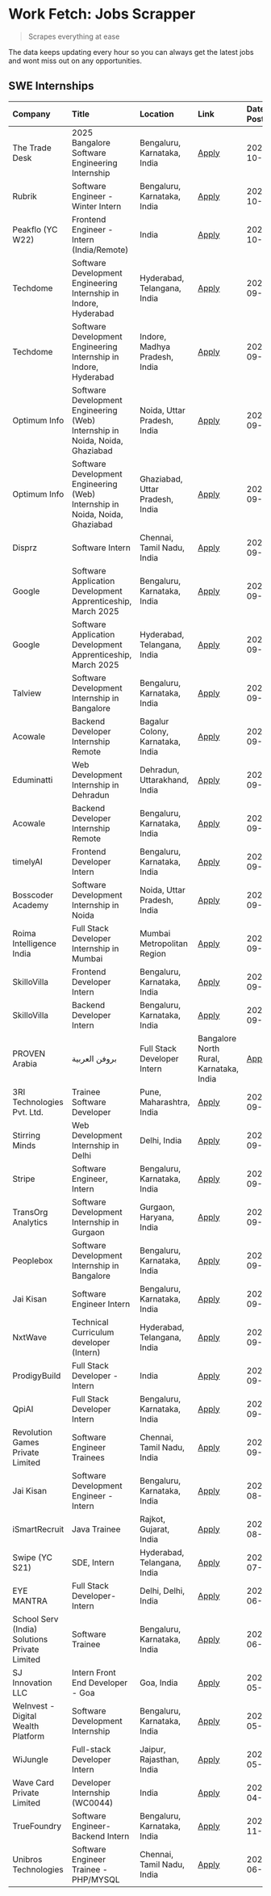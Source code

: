 # Work Fetch: Jobs Scrapper
> Scrapes everything at ease

The data keeps updating every hour so you can always get the latest jobs and wont miss out on any opportunities.

## SWE Internships
<!--START_SECTION:workfetch-->
| Company                                       | Title                                                                        | Location                                | Link                                                                                                                                                                                                                                                                            | Date Posted   |
|:----------------------------------------------|:-----------------------------------------------------------------------------|:----------------------------------------|:--------------------------------------------------------------------------------------------------------------------------------------------------------------------------------------------------------------------------------------------------------------------------------|:--------------|
| The Trade Desk                                | 2025 Bangalore Software Engineering Internship                               | Bengaluru, Karnataka, India             | [Apply](https://in.linkedin.com/jobs/view/2025-bangalore-software-engineering-internship-at-the-trade-desk-3987456531?position=17&pageNum=0&refId=2WDjtu%2BH2PhJq9F8P5PWVA%3D%3D&trackingId=QybcID%2BkGXUYEitOMM0z%2FQ%3D%3D)                                                   | 2024-10-02    |
| Rubrik                                        | Software Engineer - Winter Intern                                            | Bengaluru, Karnataka, India             | [Apply](https://in.linkedin.com/jobs/view/software-engineer-winter-intern-at-rubrik-4006567784?position=23&pageNum=0&refId=2WDjtu%2BH2PhJq9F8P5PWVA%3D%3D&trackingId=o1nksPaMghJwEDgxMpd5Fw%3D%3D)                                                                              | 2024-10-02    |
| Peakflo (YC W22)                              | Frontend Engineer - Intern (India/Remote)                                    | India                                   | [Apply](https://in.linkedin.com/jobs/view/frontend-engineer-intern-india-remote-at-peakflo-yc-w22-4037729755?position=18&pageNum=0&refId=2WDjtu%2BH2PhJq9F8P5PWVA%3D%3D&trackingId=fM0h8jNbunXvuY6gwpoQQg%3D%3D)                                                                | 2024-10-01    |
| Techdome                                      | Software Development Engineering Internship in Indore, Hyderabad             | Hyderabad, Telangana, India             | [Apply](https://in.linkedin.com/jobs/view/software-development-engineering-internship-in-indore-hyderabad-at-techdome-4039243553?position=45&pageNum=0&refId=2WDjtu%2BH2PhJq9F8P5PWVA%3D%3D&trackingId=6dHSWaLk%2BdCfsrD45dcUgw%3D%3D)                                          | 2024-09-30    |
| Techdome                                      | Software Development Engineering Internship in Indore, Hyderabad             | Indore, Madhya Pradesh, India           | [Apply](https://in.linkedin.com/jobs/view/software-development-engineering-internship-in-indore-hyderabad-at-techdome-4039245043?position=51&pageNum=0&refId=2WDjtu%2BH2PhJq9F8P5PWVA%3D%3D&trackingId=9q9JPlbUnwO%2BkNaQXb6b7g%3D%3D)                                          | 2024-09-30    |
| Optimum Info                                  | Software Development Engineering (Web) Internship in Noida, Noida, Ghaziabad | Noida, Uttar Pradesh, India             | [Apply](https://in.linkedin.com/jobs/view/software-development-engineering-web-internship-in-noida-noida-ghaziabad-at-optimum-info-4037042231?position=6&pageNum=0&refId=2WDjtu%2BH2PhJq9F8P5PWVA%3D%3D&trackingId=0Ts9S%2Bk6uu4%2BefB1Ml%2BIaQ%3D%3D)                          | 2024-09-27    |
| Optimum Info                                  | Software Development Engineering (Web) Internship in Noida, Noida, Ghaziabad | Ghaziabad, Uttar Pradesh, India         | [Apply](https://in.linkedin.com/jobs/view/software-development-engineering-web-internship-in-noida-noida-ghaziabad-at-optimum-info-4037041629?position=7&pageNum=0&refId=2WDjtu%2BH2PhJq9F8P5PWVA%3D%3D&trackingId=ivc6VqkBdW9Kkg74BbbQvQ%3D%3D)                                | 2024-09-27    |
| Disprz                                        | Software Intern                                                              | Chennai, Tamil Nadu, India              | [Apply](https://in.linkedin.com/jobs/view/software-intern-at-disprz-4034165337?position=58&pageNum=0&refId=2WDjtu%2BH2PhJq9F8P5PWVA%3D%3D&trackingId=18K1QS2VWdzhCGRm0E%2BwGQ%3D%3D)                                                                                            | 2024-09-26    |
| Google                                        | Software Application Development Apprenticeship, March 2025                  | Bengaluru, Karnataka, India             | [Apply](https://in.linkedin.com/jobs/view/software-application-development-apprenticeship-march-2025-at-google-4032957527?position=2&pageNum=0&refId=2WDjtu%2BH2PhJq9F8P5PWVA%3D%3D&trackingId=6eesAH1WabV93t%2FcOLyJ9Q%3D%3D)                                                  | 2024-09-24    |
| Google                                        | Software Application Development Apprenticeship, March 2025                  | Hyderabad, Telangana, India             | [Apply](https://in.linkedin.com/jobs/view/software-application-development-apprenticeship-march-2025-at-google-4032957528?position=3&pageNum=0&refId=2WDjtu%2BH2PhJq9F8P5PWVA%3D%3D&trackingId=H4egsyhPVQlGpXvYKLV8Pg%3D%3D)                                                    | 2024-09-24    |
| Talview                                       | Software Development Internship in Bangalore                                 | Bengaluru, Karnataka, India             | [Apply](https://in.linkedin.com/jobs/view/software-development-internship-in-bangalore-at-talview-4033703077?position=10&pageNum=0&refId=2WDjtu%2BH2PhJq9F8P5PWVA%3D%3D&trackingId=bZmFfym3R7NMf8f0AQRrgQ%3D%3D)                                                                | 2024-09-23    |
| Acowale                                       | Backend Developer Internship Remote                                          | Bagalur Colony, Karnataka, India        | [Apply](https://in.linkedin.com/jobs/view/backend-developer-internship-remote-at-acowale-4030088707?position=14&pageNum=0&refId=2WDjtu%2BH2PhJq9F8P5PWVA%3D%3D&trackingId=IvkmovuQe0rdDdRO9qjzwg%3D%3D)                                                                         | 2024-09-21    |
| Eduminatti                                    | Web Development Internship in Dehradun                                       | Dehradun, Uttarakhand, India            | [Apply](https://in.linkedin.com/jobs/view/web-development-internship-in-dehradun-at-eduminatti-4032105381?position=25&pageNum=0&refId=2WDjtu%2BH2PhJq9F8P5PWVA%3D%3D&trackingId=coUfm98DQZHvGb4EUeUT1A%3D%3D)                                                                   | 2024-09-21    |
| Acowale                                       | Backend Developer Internship Remote                                          | Bengaluru, Karnataka, India             | [Apply](https://in.linkedin.com/jobs/view/backend-developer-internship-remote-at-acowale-4030975489?position=9&pageNum=0&refId=2WDjtu%2BH2PhJq9F8P5PWVA%3D%3D&trackingId=slpQeBU7SsYMDvwntcWo9Q%3D%3D)                                                                          | 2024-09-20    |
| timelyAI                                      | Frontend Developer Intern                                                    | Bengaluru, Karnataka, India             | [Apply](https://in.linkedin.com/jobs/view/frontend-developer-intern-at-timelyai-4030925040?position=13&pageNum=0&refId=2WDjtu%2BH2PhJq9F8P5PWVA%3D%3D&trackingId=dWMnzwmSCAwVgR0fAjbk7g%3D%3D)                                                                                  | 2024-09-20    |
| Bosscoder Academy                             | Software Development Internship in Noida                                     | Noida, Uttar Pradesh, India             | [Apply](https://in.linkedin.com/jobs/view/software-development-internship-in-noida-at-bosscoder-academy-4031161323?position=16&pageNum=0&refId=2WDjtu%2BH2PhJq9F8P5PWVA%3D%3D&trackingId=2KsuhNIy4CPA72mcxaGKlQ%3D%3D)                                                          | 2024-09-20    |
| Roima Intelligence India                      | Full Stack Developer Internship in Mumbai                                    | Mumbai Metropolitan Region              | [Apply](https://in.linkedin.com/jobs/view/full-stack-developer-internship-in-mumbai-at-roima-intelligence-india-4031159544?position=47&pageNum=0&refId=2WDjtu%2BH2PhJq9F8P5PWVA%3D%3D&trackingId=nIezR857Uz2eISsQLAmHVA%3D%3D)                                                  | 2024-09-20    |
| SkilloVilla                                   | Frontend Developer Intern                                                    | Bengaluru, Karnataka, India             | [Apply](https://in.linkedin.com/jobs/view/frontend-developer-intern-at-skillovilla-4025873510?position=8&pageNum=0&refId=2WDjtu%2BH2PhJq9F8P5PWVA%3D%3D&trackingId=o8Bhogho0LNQ%2FmycRXi8zQ%3D%3D)                                                                              | 2024-09-17    |
| SkilloVilla                                   | Backend Developer Intern                                                     | Bengaluru, Karnataka, India             | [Apply](https://in.linkedin.com/jobs/view/backend-developer-intern-at-skillovilla-4025860894?position=11&pageNum=0&refId=2WDjtu%2BH2PhJq9F8P5PWVA%3D%3D&trackingId=PHszz5G6myRI%2FYjyzAZTpg%3D%3D)                                                                              | 2024-09-17    |
| PROVEN Arabia | بروفن العربية                 | Full Stack Developer Intern                                                  | Bangalore North Rural, Karnataka, India | [Apply](https://in.linkedin.com/jobs/view/full-stack-developer-intern-at-proven-arabia-%D8%A8%D8%B1%D9%88%D9%81%D9%86-%D8%A7%D9%84%D8%B9%D8%B1%D8%A8%D9%8A%D8%A9-4028862862?position=55&pageNum=0&refId=2WDjtu%2BH2PhJq9F8P5PWVA%3D%3D&trackingId=lkRxUFoUadJNQzaJcJHZBg%3D%3D) | 2024-09-17    |
| 3RI Technologies Pvt. Ltd.                    | Trainee  Software Developer                                                  | Pune, Maharashtra, India                | [Apply](https://in.linkedin.com/jobs/view/trainee-software-developer-at-3ri-technologies-pvt-ltd-4026688364?position=24&pageNum=0&refId=2WDjtu%2BH2PhJq9F8P5PWVA%3D%3D&trackingId=IqyJy9M3C1vRIqbCuY9%2BAQ%3D%3D)                                                               | 2024-09-15    |
| Stirring Minds                                | Web Development Internship in Delhi                                          | Delhi, India                            | [Apply](https://in.linkedin.com/jobs/view/web-development-internship-in-delhi-at-stirring-minds-4027057413?position=59&pageNum=0&refId=2WDjtu%2BH2PhJq9F8P5PWVA%3D%3D&trackingId=NbEHmbJQ1GWmxIxEup0zRA%3D%3D)                                                                  | 2024-09-15    |
| Stripe                                        | Software Engineer, Intern                                                    | Bengaluru, Karnataka, India             | [Apply](https://in.linkedin.com/jobs/view/software-engineer-intern-at-stripe-4008214242?position=4&pageNum=0&refId=2WDjtu%2BH2PhJq9F8P5PWVA%3D%3D&trackingId=MojLbUU5cOMl0unObsoSDw%3D%3D)                                                                                      | 2024-09-13    |
| TransOrg Analytics                            | Software Development Internship in Gurgaon                                   | Gurgaon, Haryana, India                 | [Apply](https://in.linkedin.com/jobs/view/software-development-internship-in-gurgaon-at-transorg-analytics-4024791052?position=48&pageNum=0&refId=2WDjtu%2BH2PhJq9F8P5PWVA%3D%3D&trackingId=MLPbNJ8tYhE8wNTEkmEsMA%3D%3D)                                                       | 2024-09-12    |
| Peoplebox                                     | Software Development Internship in Bangalore                                 | Bengaluru, Karnataka, India             | [Apply](https://in.linkedin.com/jobs/view/software-development-internship-in-bangalore-at-peoplebox-4022411601?position=12&pageNum=0&refId=2WDjtu%2BH2PhJq9F8P5PWVA%3D%3D&trackingId=8lR7plArETa7wEJdLRvLiA%3D%3D)                                                              | 2024-09-10    |
| Jai Kisan                                     | Software Engineer Intern                                                     | Bengaluru, Karnataka, India             | [Apply](https://in.linkedin.com/jobs/view/software-engineer-intern-at-jai-kisan-4024075360?position=33&pageNum=0&refId=2WDjtu%2BH2PhJq9F8P5PWVA%3D%3D&trackingId=wM1IX52u2BGB%2FgUkhIjaFg%3D%3D)                                                                                | 2024-09-09    |
| NxtWave                                       | Technical Curriculum developer (Intern)                                      | Hyderabad, Telangana, India             | [Apply](https://in.linkedin.com/jobs/view/technical-curriculum-developer-intern-at-nxtwave-4020462207?position=34&pageNum=0&refId=2WDjtu%2BH2PhJq9F8P5PWVA%3D%3D&trackingId=yvNSItmypobjQ0U1t%2BA6Rw%3D%3D)                                                                     | 2024-09-09    |
| ProdigyBuild                                  | Full Stack Developer - Intern                                                | India                                   | [Apply](https://in.linkedin.com/jobs/view/full-stack-developer-intern-at-prodigybuild-4019591942?position=43&pageNum=0&refId=2WDjtu%2BH2PhJq9F8P5PWVA%3D%3D&trackingId=8DkDyuCw%2F1oZB5o9hrIynA%3D%3D)                                                                          | 2024-09-08    |
| QpiAI                                         | Full Stack Developer Intern                                                  | Bengaluru, Karnataka, India             | [Apply](https://in.linkedin.com/jobs/view/full-stack-developer-intern-at-qpiai-4017395346?position=28&pageNum=0&refId=2WDjtu%2BH2PhJq9F8P5PWVA%3D%3D&trackingId=AoyNddhKNMkeGDxY2GPM0w%3D%3D)                                                                                   | 2024-09-06    |
| Revolution Games Private Limited              | Software Engineer Trainees                                                   | Chennai, Tamil Nadu, India              | [Apply](https://in.linkedin.com/jobs/view/software-engineer-trainees-at-revolution-games-private-limited-4015912927?position=27&pageNum=0&refId=2WDjtu%2BH2PhJq9F8P5PWVA%3D%3D&trackingId=THuWSROQYV6iyOQmd0G52w%3D%3D)                                                         | 2024-09-02    |
| Jai Kisan                                     | Software Development Engineer - Intern                                       | Bengaluru, Karnataka, India             | [Apply](https://in.linkedin.com/jobs/view/software-development-engineer-intern-at-jai-kisan-4027288169?position=22&pageNum=0&refId=2WDjtu%2BH2PhJq9F8P5PWVA%3D%3D&trackingId=qYZfksMh7uYHJXOyx14oxQ%3D%3D)                                                                      | 2024-08-22    |
| iSmartRecruit                                 | Java Trainee                                                                 | Rajkot, Gujarat, India                  | [Apply](https://in.linkedin.com/jobs/view/java-trainee-at-ismartrecruit-3992301825?position=29&pageNum=0&refId=2WDjtu%2BH2PhJq9F8P5PWVA%3D%3D&trackingId=%2BnaLzbtBnlc1xs%2F9BP7aWg%3D%3D)                                                                                      | 2024-08-06    |
| Swipe (YC S21)                                | SDE, Intern                                                                  | Hyderabad, Telangana, India             | [Apply](https://in.linkedin.com/jobs/view/sde-intern-at-swipe-yc-s21-3980368092?position=35&pageNum=0&refId=2WDjtu%2BH2PhJq9F8P5PWVA%3D%3D&trackingId=aS1Z9wDeMGTBh1qbAY1D1Q%3D%3D)                                                                                             | 2024-07-22    |
| EYE MANTRA                                    | Full Stack Developer- Intern                                                 | Delhi, Delhi, India                     | [Apply](https://in.linkedin.com/jobs/view/full-stack-developer-intern-at-eye-mantra-3960988037?position=42&pageNum=0&refId=2WDjtu%2BH2PhJq9F8P5PWVA%3D%3D&trackingId=B%2ByINr61tThJTWjBURT6bw%3D%3D)                                                                            | 2024-06-28    |
| School Serv (India) Solutions Private Limited | Software Trainee                                                             | Bengaluru, Karnataka, India             | [Apply](https://in.linkedin.com/jobs/view/software-trainee-at-school-serv-india-solutions-private-limited-3953917603?position=40&pageNum=0&refId=2WDjtu%2BH2PhJq9F8P5PWVA%3D%3D&trackingId=ctCmPu7DLCx4eAR7iv1DRg%3D%3D)                                                        | 2024-06-19    |
| SJ Innovation LLC                             | Intern Front End Developer - Goa                                             | Goa, India                              | [Apply](https://in.linkedin.com/jobs/view/intern-front-end-developer-goa-at-sj-innovation-llc-3931678611?position=19&pageNum=0&refId=2WDjtu%2BH2PhJq9F8P5PWVA%3D%3D&trackingId=zkoCHAA1NEaz4rXdFAcztg%3D%3D)                                                                    | 2024-05-24    |
| WeInvest - Digital Wealth Platform            | Software Development Internship                                              | Bengaluru, Karnataka, India             | [Apply](https://in.linkedin.com/jobs/view/software-development-internship-at-weinvest-digital-wealth-platform-3912867225?position=5&pageNum=0&refId=2WDjtu%2BH2PhJq9F8P5PWVA%3D%3D&trackingId=%2ByipkcCztBMFTBefsrj8JA%3D%3D)                                                   | 2024-05-01    |
| WiJungle                                      | Full-stack Developer Intern                                                  | Jaipur, Rajasthan, India                | [Apply](https://in.linkedin.com/jobs/view/full-stack-developer-intern-at-wijungle-3912864543?position=57&pageNum=0&refId=2WDjtu%2BH2PhJq9F8P5PWVA%3D%3D&trackingId=M0GO5b%2F5rSxEFHUMjRk3Zw%3D%3D)                                                                              | 2024-05-01    |
| Wave Card Private Limited                     | Developer Internship (WC0044)                                                | India                                   | [Apply](https://in.linkedin.com/jobs/view/developer-internship-wc0044-at-wave-card-private-limited-3900079966?position=41&pageNum=0&refId=2WDjtu%2BH2PhJq9F8P5PWVA%3D%3D&trackingId=6gyAUZH38zx%2FPDTXXxs7vg%3D%3D)                                                             | 2024-04-15    |
| TrueFoundry                                   | Software Engineer-Backend Intern                                             | Bengaluru, Karnataka, India             | [Apply](https://in.linkedin.com/jobs/view/software-engineer-backend-intern-at-truefoundry-3779508170?position=39&pageNum=0&refId=2WDjtu%2BH2PhJq9F8P5PWVA%3D%3D&trackingId=8MQb370lLEs9eXl3wPoXTA%3D%3D)                                                                        | 2023-11-10    |
| Unibros Technologies                          | Software Engineer Trainee - PHP/MYSQL                                        | Chennai, Tamil Nadu, India              | [Apply](https://in.linkedin.com/jobs/view/software-engineer-trainee-php-mysql-at-unibros-technologies-3656599241?position=32&pageNum=0&refId=2WDjtu%2BH2PhJq9F8P5PWVA%3D%3D&trackingId=W%2B3jBKrTDbfogkQUdBSTeA%3D%3D)                                                          | 2023-06-12    |
<!--END_SECTION:workfetch-->
